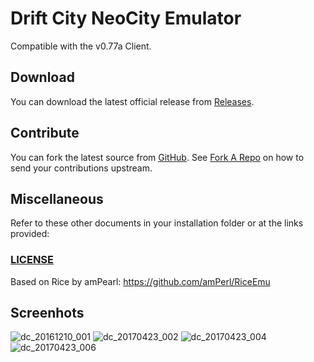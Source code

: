  Drift City NeoCity Emulator
=================
Compatible with the v0.77a Client.

Download
-----------------

You can download the latest official release from [Releases](https://github.com/exmex/DCMM/releases).

Contribute
-----------------
You can fork the latest source from [GitHub](https://github.com/exmex/DCMM). See [Fork A Repo](https://help.github.com/articles/fork-a-repo) on how to send your contributions upstream.

Miscellaneous
-----------------

Refer to these other documents in your installation folder or at the links provided:

### [LICENSE](https://github.com/exmex/DCMM/blob/develop/LICENSE)

Based on Rice by amPearl: https://github.com/amPerl/RiceEmu

Screenhots
-----------------
![dc_20161210_001](https://cloud.githubusercontent.com/assets/5639139/25605364/aa338bce-2f0a-11e7-8676-69ff5d254e5e.png)
![dc_20170423_002](https://cloud.githubusercontent.com/assets/5639139/25605374/b4b58188-2f0a-11e7-8095-b341adf9d368.png)
![dc_20170423_004](https://cloud.githubusercontent.com/assets/5639139/25605379/ba5cda96-2f0a-11e7-9a86-24bf61c34243.png)
![dc_20170423_006](https://cloud.githubusercontent.com/assets/5639139/25605387/c3777028-2f0a-11e7-8df7-0121184db7ea.png)
